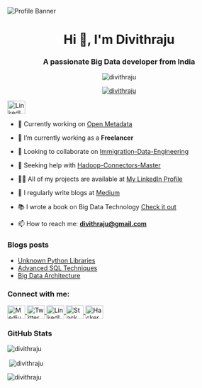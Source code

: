 ![Profile Banner](https://github.com/Divithraju/Divithraju/assets/118492176/b9ce07c8-b393-42a9-b9e0-3d950394faba)

<h1 align="center">Hi 👋, I'm Divithraju</h1>
<h3 align="center">A passionate Big Data developer from India</h3>

<p align="center">
  <img src="https://komarev.com/ghpvc/?username=divithraju&label=Profile%20views&color=0e75b6&style=flat" alt="divithraju" />
</p>

<p align="center">
  <a href="https://github.com/ryo-ma/github-profile-trophy"><img src="https://github-profile-trophy.vercel.app/?username=divithraju" alt="divithraju" /></a>
</p>

<p align="left">
  <a href="https://www.linkedin.com/in/divithraju/" target="_blank">
    <img align="center" src="https://raw.githubusercontent.com/rahuldkjain/github-profile-readme-generator/master/src/images/icons/Social/linked-in-alt.svg" alt="LinkedIn Profile" height="30" width="40" />
  </a>
</p>

- 🔭 Currently working on [Open Metadata](https://github.com/Divithraju/OpenMetadata)

- 🌱 I’m currently working as a **Freelancer**

- 👯 Looking to collaborate on [Immigration-Data-Engineering](https://github.com/Divithraju/Immigration-Data-Engineering)

- 🤝 Seeking help with [Hadoop-Connectors-Master](https://github.com/Divithraju/Hadoop-Connectors-Master)

- 👨‍💻 All of my projects are available at [My LinkedIn Profile](https://www.linkedin.com/in/divithraju/)

- 📝 I regularly write blogs at [Medium](https://medium.com/@Divithraju)

- 📚 I wrote a book on Big Data Technology [Check it out](https://drive.google.com/drive/my-drive)

- 📫 How to reach me: **divithraju@gmail.com**

### Blogs posts
- [Unknown Python Libraries](https://medium.com/@Divithraju/six-amazing-unknown-python-libraries-c7bdad6b4472)
- [Advanced SQL Techniques](https://medium.com/@Divithraju/advanced-sql-techniques-ad7d6cde3ff5)
- [Big Data Architecture](https://medium.com/@Divithraju/big-data-architecture-e17a8df840d)

<h3 align="left">Connect with me:</h3>
<p align="left">
  <a href="https://medium.com/@Divithraju" target="_blank">
    <img align="center" src="https://raw.githubusercontent.com/rahuldkjain/github-profile-readme-generator/master/src/images/icons/Social/devto.svg" alt="Medium" height="30" width="40" />
  </a>
  <a href="https://twitter.com/divithraju" target="_blank">
    <img align="center" src="https://raw.githubusercontent.com/rahuldkjain/github-profile-readme-generator/master/src/images/icons/Social/twitter.svg" alt="Twitter" height="30" width="40" />
  </a>
  <a href="https://www.linkedin.com/in/divithraju/" target="_blank">
    <img align="center" src="https://raw.githubusercontent.com/rahuldkjain/github-profile-readme-generator/master/src/images/icons/Social/linked-in-alt.svg" alt="LinkedIn" height="30" width="40" />
  </a>
  <a href="https://stackoverflow.com/users/20546918/divithraju" target="_blank">
    <img align="center" src="https://raw.githubusercontent.com/rahuldkjain/github-profile-readme-generator/master/src/images/icons/Social/stack-overflow.svg" alt="Stack Overflow" height="30" width="40" />
  </a>
  <a href="https://www.hackerrank.com/divithraju" target="_blank">
    <img align="center" src="https://raw.githubusercontent.com/rahuldkjain/github-profile-readme-generator/master/src/images/icons/Social/hackerrank.svg" alt="HackerRank" height="30" width="40" />
  </a>
</p>

### GitHub Stats

<p align="left">
  <img align="center" src="https://github-readme-stats.vercel.app/api/top-langs?username=divithraju&show_icons=true&locale=en&layout=compact" alt="divithraju" />
</p>

<p>&nbsp;<img align="center" src="https://github-readme-stats.vercel.app/api?username=divithraju&show_icons=true&locale=en" alt="divithraju" /></p>

<p><img align="center" src="https://github-readme-streak-stats.herokuapp.com/?user=divithraju&" alt="divithraju" /></p>
